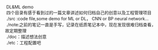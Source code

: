 &nbsp;DL&amp;ML demo<br>&nbsp;四个目录有感于看到过的一篇文章讲述如何归档自己的创意以及工程管理项目<br>&nbsp;./src :code file,some demo for ML or DL， CNN or BP neural network... <br>&nbsp;./note:之前的笔记一直是手写，记录在纸质笔记本中，现在发现很难归档查看，故定期整理<br>&nbsp;./doc：描述想法创意<br>&nbsp;./etc：工程配置吧<br>


